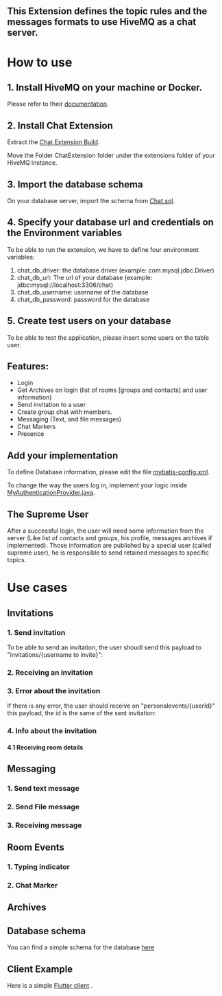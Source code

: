 ## This Extension defines the topic rules and the messages formats to use HiveMQ as a chat server.

# How to use
## 1. Install HiveMQ on your machine or Docker.
Please refer to their [documentation](https://github.com/hivemq/hivemq-community-edition).

## 2. Install Chat Extension
Extract the [Chat Extension Build](ChatExtension-1.0-SNAPSHOT-distribution.zip).

Move the Folder ChatExtension folder under the extensions folder of your HiveMQ instance.

## 3. Import the database schema
On your database server, import the schema from [Chat.sql](chat.sql).
## 4. Specify your database url and credentials on the Environment variables
To be able to run the extension, we have to define four environment variables:
1. chat_db_driver: the database driver (example: com.mysql.jdbc.Driver)
2. chat_db_url: The url of your database (example: jdbc:mysql://localhost:3306/chat)
3. chat_db_username: username of the database
4. chat_db_password: password for the database

## 5. Create test users on your database
To be able to test the application, please insert some users on the table user.


## Features:
- Login
- Get Archives on login (list of rooms [groups and contacts] and user information)
- Send invitation to a user
- Create group chat with members.
- Messaging (Text, and file messages)
- Chat Markers
- Presence

## Add your implementation
To define Database information, please edit the file [mybatis-config.xml](src/main/resources/mybatis-config.xml).

To change the way the users log in, implement your logic inside [MyAuthenticationProvider.java](src/main/java/com/chat/authorizers/authentication/MyAuthenticatorProvider.java).

## The Supreme User
After a successful login, the user will need some information from the server (Like list of contacts and groups, his profile, messages archives if implemented).
Those information are published by a special user (called supreme user), he is responsible to send retained messages to specific topics.

# Use cases
## Invitations
### 1. Send invitation
To be able to send an invitation, the user shoudl send this payload to "invitations/{username to invite}":

### 2. Receiving an invitation
### 3. Error about the invitation
If there is any error, the user should receive on "personalevents/{userId}" this payload, the id is the same of the sent invitation:

### 4. Info about the invitation
#### 4.1 Receiving room details

## Messaging
### 1. Send text message
### 2. Send File message
### 3. Receiving message

## Room Events
### 1. Typing indicator
### 2. Chat Marker

## Archives


## Database schema
You can find a simple schema for the database [here](chat.sql)

## Client Example
Here is a simple [Flutter client](https://github.com/WahidNasri/flutter-mqtt-chat-client) .
